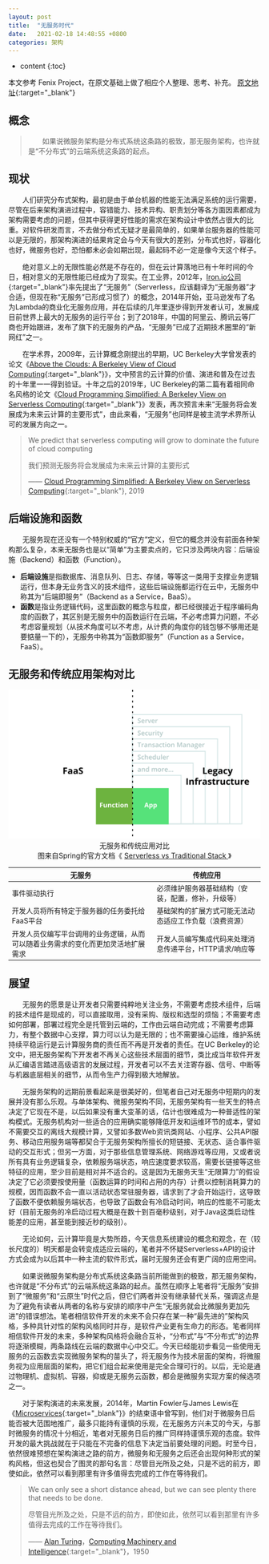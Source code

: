 ```yaml
---
layout: post
title:  "无服务时代"
date:   2021-02-18 14:48:55 +0800
categories: 架构
---
```


* content
{:toc}

本文参考 Fenix Project，在原文基础上做了相应个人整理、思考、补充。
[原文地址](http://icyfenix.cn/architecture/architect-history/serverless.html){:target="_blank"}

## 概念

> &emsp;&emsp;如果说微服务架构是分布式系统这条路的极致，那无服务架构，也许就是“不分布式”的云端系统这条路的起点。

## 现状

&emsp;&emsp;人们研究分布式架构，最初是由于单台机器的性能无法满足系统的运行需要，尽管在后来架构演进过程中，容错能力、技术异构、职责划分等各方面因素都成为架构需要考虑的问题，但其中获得更好性能的需求在架构设计中依然占很大的比重。对软件研发而言，不去做分布式无疑才是最简单的，如果单台服务器的性能可以是无限的，那架构演进的结果肯定会与今天有很大的差别，分布式也好，容器化也好，微服务也好，恐怕都未必会如期出现，最起码不必一定是像今天这个样子。

&emsp;&emsp;绝对意义上的无限性能必然是不存在的，但在云计算落地已有十年时间的今日，相对意义的无限性能已经成为了现实。在工业界，2012年，[Iron.io公司](https://www.iron.io/){:target="_blank"}率先提出了“无服务”（Serverless，应该翻译为“无服务器”才合适，但现在称“无服务”已形成习惯了）的概念，2014年开始，亚马逊发布了名为Lambda的商业化无服务应用，并在后续的几年里逐步得到开发者认可，发展成目前世界上最大的无服务的运行平台；到了2018年，中国的阿里云、腾讯云等厂商也开始跟进，发布了旗下的无服务的产品，“无服务”已成了近期技术圈里的“新网红”之一。

&emsp;&emsp;在学术界，2009年，云计算概念刚提出的早期，UC Berkeley大学曾发表的论文《[Above the Clouds: A Berkeley View of Cloud Computing](https://www2.eecs.berkeley.edu/Pubs/TechRpts/2009/EECS-2009-28.pdf){:target="_blank"}》，文中预言的云计算的价值、演进和普及在过去的十年里一一得到验证。十年之后的2019年，UC Berkeley的第二篇有着相同命名风格的论文《[Cloud Programming Simplified: A Berkeley View on Serverless Computing](https://arxiv.org/abs/1902.03383){:target="_blank"}》发表，再次预言未来“无服务将会发展成为未来云计算的主要形式”，由此来看，“无服务”也同样是被主流学术界所认可的发展方向之一。

> We predict that serverless computing will grow to dominate the future of cloud computing
>
> 我们预测无服务将会发展成为未来云计算的主要形式
>
>——  [Cloud Programming Simplified: A Berkeley View on Serverless Computing](https://arxiv.org/abs/1902.03383){:target="_blank"}, 2019　

## 后端设施和函数

&emsp;&emsp;无服务现在还没有一个特别权威的“官方”定义，但它的概念并没有前面各种架构那么复杂，本来无服务也是以“简单”为主要卖点的，它只涉及两块内容：后端设施（Backend）和函数（Function）。

- **后端设施**是指数据库、消息队列、日志、存储，等等这一类用于支撑业务逻辑运行，但本身无业务含义的技术组件，这些后端设施都运行在云中，无服务中称其为“后端即服务”（Backend as a Service，BaaS）。
- **函数**是指业务逻辑代码，这里函数的概念与粒度，都已经很接近于程序编码角度的函数了，其区别是无服务中的函数运行在云端，不必考虑算力问题，不必考虑容量规划（从技术角度可以不考虑，从计费的角度你的钱包够不够用还是要掂量一下的），无服务中称其为“函数即服务”（Function as a Service，FaaS）。

## 无服务和传统应用架构对比

<center><img src="/source/architecture-history/serverless-standalone.svg" alt="无服务和传统应用对比"></center>
<center>无服务和传统应用对比</center>
<center>图来自Spring的官方文档《
		<a href="https://spring.io/serverless"
		target="_blank" rel="noopener noreferrer">
			Serverless vs Traditional Stack
		</a>
		》
</center>

无服务 | 传统应用
------------ | -------------
事件驱动执行 | 必须维护服务器基础结构（安装，配置，修补，升级等）
开发人员将所有特定于服务器的任务委托给FaaS平台 | 基础架构的扩展方式可能无法动态适应工作负载（浪费资源）
开发人员仅编写平台调用的业务逻辑，从而可以随着业务需求的变化而更加灵活地扩展需求 | 开发人员编写集成代码来处理消息传递平台，HTTP请求/响应等

## 展望

&emsp;&emsp;无服务的愿景是让开发者只需要纯粹地关注业务，不需要考虑技术组件，后端的技术组件是现成的，可以直接取用，没有采购、版权和选型的烦恼；不需要考虑如何部署，部署过程完全是托管到云端的，工作由云端自动完成；不需要考虑算力，有整个数据中心支撑，算力可以认为是无限的；也不需要操心运维，维护系统持续平稳运行是云计算服务商的责任而不再是开发者的责任。在UC Berkeley的论文中，把无服务架构下开发者不再关心这些技术层面的细节，类比成当年软件开发从汇编语言踏进高级语言的发展过程，开发者可以不去关注寄存器、信号、中断等与机器底层相关的细节，从而令生产力得到极大地解放。

&emsp;&emsp;无服务架构的远期前景看起来是很美好的，但笔者自己对无服务中短期内的发展并没有那么乐观。与单体架构、微服务架构不同，无服务架构有一些天生的特点决定了它现在不是，以后如果没有重大变革的话，估计也很难成为一种普适性的架构模式。无服务机构对一些适合的应用确实能够降低开发和运维环节的成本，譬如不需要交互的离线大规模计算，又譬如多数Web资讯类网站、小程序、公共API服务、移动应用服务端等都契合于无服务架构所擅长的短链接、无状态、适合事件驱动的交互形式；但另一方面，对于那些信息管理系统、网络游戏等应用，又或者说所有具有业务逻辑复杂，依赖服务端状态，响应速度要求较高，需要长链接等这些特征的应用，至少目前是相对并不适合的。这是因为无服务天生“无限算力”的假设决定了它必须要按使用量（函数运算的时间和占用的内存）计费以控制消耗算力的规模，因而函数不会一直以活动状态常驻服务器，请求到了才会开始运行，这导致了函数不便依赖服务端状态，也导致了函数会有冷启动时间，响应的性能不可能太好（目前无服务的冷启动过程大概是在数十到百毫秒级别，对于Java这类启动性能差的应用，甚至能到接近秒的级别）。

&emsp;&emsp;无论如何，云计算毕竟是大势所趋，今天信息系统建设的概念和观念，在（较长尺度的）明天都是会转变成适应云端的，笔者并不怀疑Serverless+API的设计方式会成为以后其中一种主流的软件形式，届时无服务还会有更广阔的应用空间。

&emsp;&emsp;如果说微服务架构是分布式系统这条路当前所能做到的极致，那无服务架构，也许就是“不分布式”的云端系统这条路的起点。虽然在顺序上笔者将“无服务”安排到了“微服务”和“云原生”时代之后，但它们两者并没有继承替代关系，强调这点是为了避免有读者从两者的名称与安排的顺序中产生“无服务就会比微服务更加先进”的错误想法。笔者相信软件开发的未来不会只存在某一种“最先进的”架构风格，多种具针对性的架构风格同时并存，是软件产业更有生命力的形态。笔者同样相信软件开发的未来，多种架构风格将会融合互补，“分布式”与“不分布式”的边界将逐渐模糊，两条路线在云端的数据中心中交汇。今天已经能初步看见一些使用无服务的云函数去实现微服务架构的苗头了，将无服务作为技术层面的架构，将微服务视为应用层面的架构，把它们组合起来使用是完全合理可行的。以后，无论是通过物理机、虚拟机、容器，抑或是无服务云函数，都会是微服务实现方案的候选项之一。

&emsp;&emsp;对于架构演进的未来发展，2014年，Martin Fowler与James Lewis在《[Microservices](https://martinfowler.com/articles/microservices.html){:target="_blank"}》的结束语中曾写到，他们对于微服务日后能否被大范围地推广，最多只能持有谨慎的乐观，在无服务方兴未艾的今天，与那时微服务的情况十分相近，笔者对无服务日后的推广同样持谨慎乐观的态度。软件开发的最大挑战就在于只能在不完备的信息下决定当前要处理的问题。时至今日，依然很难预想在架构演进之路的前方，微服务和无服务之后还会出现何种形式的架构风格，但这也契合了图灵的那句名言：尽管目光所及之处，只是不远的前方，即使如此，依然可以看到那里有许多值得去完成的工作在等待我们。

> We can only see a short distance ahead, but we can see plenty there that needs to be done.
>
> 尽管目光所及之处，只是不远的前方，即使如此，依然可以看到那里有许多值得去完成的工作在等待我们。
>
> —— [Alan Turing](https://en.wikipedia.org/wiki/Alan_Turing)，[Computing Machinery and Intelligence](https://en.wikipedia.org/wiki/Computing_Machinery_and_Intelligence){:target="_blank"}，1950

